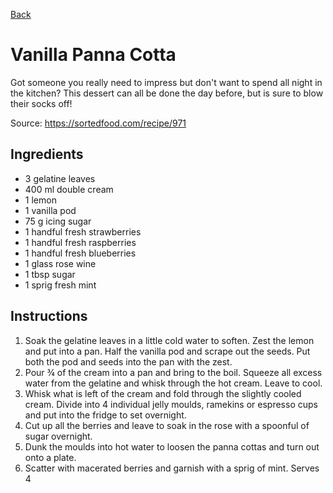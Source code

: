 [Back](../../index.md)
# Vanilla Panna Cotta

Got someone you really need to impress but don't want to spend all night in the kitchen? This dessert can all be done the day before, but is sure to blow their socks off!

Source: https://sortedfood.com/recipe/971

## Ingredients

- 3 gelatine leaves
- 400 ml double cream
- 1 lemon
- 1 vanilla pod
- 75 g icing sugar
- 1 handful fresh strawberries
- 1 handful fresh raspberries
- 1 handful fresh blueberries
- 1 glass rose wine
- 1 tbsp sugar
- 1 sprig fresh mint

## Instructions

1. Soak the gelatine leaves in a little cold water to soften. Zest the lemon and put into a pan. Half the vanilla pod and scrape out the seeds. Put both the pod and seeds into the pan with the zest.
2. Pour ¾ of the cream into a pan and bring to the boil. Squeeze all excess water from the gelatine and whisk through the hot cream. Leave to cool.
3. Whisk what is left of the cream and fold through the slightly cooled cream. Divide into 4 individual jelly moulds, ramekins or espresso cups and put into the fridge to set overnight.
4. Cut up all the berries and leave to soak in the rose with a spoonful of sugar overnight.
5. Dunk the moulds into hot water to loosen the panna cottas and turn out onto a plate.
6. Scatter with macerated berries and garnish with a sprig of mint. Serves 4
